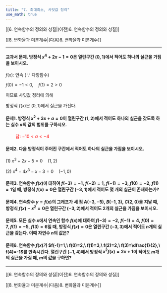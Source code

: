 ```yaml
---
title: "7. 최대최소, 사잇값 정리"
use_math: true
---
```

[[6. 연속함수의 정의와 성질|(이전)6. 연속함수의 정의와 성질]]

[[8. 변화율과 미분계수|(다음)8. 변화율과 미분계수]]

***
#### 교과서 문제. 방정식 $x^4+2x-1=0$은 열린구간 $(0, 1)$에서 적어도 하나의 실근을 가짐을 보이시오.

$f(x)$: 연속 $(\because$ 다항함수)

$f(0)=-1<0,\quad f(1)=2>0$

이므로 사잇값 정리에 의해

방정식 $f(x)$은 $(0, 1)$에서 실근을 가진다.

#### 문제1. 방정식 $x^2+3x+a=0$이 열린구간 $(1, 2)$에서 적어도 하나의 실근을 갖도록 하는 실수 $a$의 값의 범위를 구하시오.
<span style="color: red;">$\qquad$답: $-10<a<-4$</span>

#### 문제2. 다음 방정식이 주어진 구간에서 적어도 하나의 실근을 가짐을 보이시오.

(1) $x^3+2 x-5=0\quad (1, 2)$

(2) $x^4-4 x^3-x-3=0\quad (-1, 0)$

#### 문제3. 연속함수 $f(x)$에 대하여 $f(-3)=-1,\ f(-2)=1,\ f(-1)=-3,\ f(0)=-2,\ f(1)=1$일 때, 방정식 $f(x)=0$은 열린구간 $(-3, 1)$에서 적어도 몇 개의 실근이 존재하는가?

#### 문제4. 연속함수 $y=f(x)$의 그래프가 세 점 $A(-3, -5),\ B(-1, 3),\ C(2, 0)$을 지날 때, 방정식 $f(x)-x^2=0$은 열린구간 $(-3, 2)$에서 적어도 2개의 실근을 가짐을 보이시오.

#### 문제5. 모든 실수 $x$에서 연속인 함수 $f(x)$에 대하여 $f(-3)=-2,\ f(-1)=4,\ f(0)=7,\ f(1)=-5,\ f(3)=6$일 때, 방정식 $f(x)=0$은 열린구간 $(-3, 3)$에서 적어도 $n$개의 실근을 갖는다. 이때 자연수 $n$의 값은?

#### 문제6. 연속함수 $f(x)$가 $f(-1)=1,\ f(0)=2,\ f(1)=3,\ f(2)=2,\ f(3)=\dfrac{1}{2},\ f(4)=-1$를 만족시킨다. 열린구간 $(-1, 4)$에서 방정식 $x^2f(x)=2x+1$이 적어도 $m$개의 실근을 가질 때, $m$의 값을 구하면?




***

[[6. 연속함수의 정의와 성질|(이전)6. 연속함수의 정의와 성질]]

[[8. 변화율과 미분계수|(다음)8. 변화율과 미분계수]]